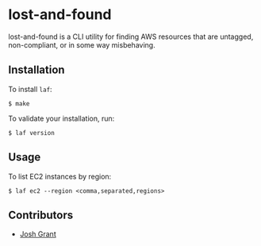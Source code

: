 # lost-and-found
lost-and-found is a CLI utility for finding AWS resources that are untagged, non-compliant, or in some way misbehaving.

## Installation
To install `laf`:
```shell
$ make
```
To validate your installation, run:
```shell
$ laf version
```
## Usage
To list EC2 instances by region:
```shell
$ laf ec2 --region <comma,separated,regions>
```

## Contributors
- [Josh Grant](https://github.com/j0shgrant)